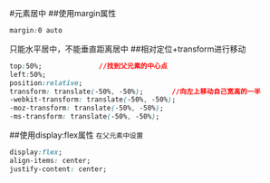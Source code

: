 #元素居中
##使用margin属性
```css
margin:0 auto
```
只能水平居中，不能垂直距离居中
##相对定位+transform进行移动
```css
top:50%;              //找到父元素的中心点
left:50%;
position:relative;
transform: translate(-50%, -50%);       //向左上移动自己宽高的一半
-webkit-transform: translate(-50%, -50%);
-moz-transform: translate(-50%, -50%);
-ms-transform: translate(-50%, -50%);
```
##使用display:flex属性   `在父元素中设置`
```css
display:flex;
align-items: center;
justify-content: center;
```
